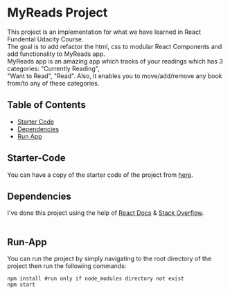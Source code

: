 # MyReads Project

This project is an implementation for what we have learned in React Fundental Udacity Course.<br>
The goal is to add refactor the html, css to modular React Components and add functionality to MyReads app.
<br>MyReads app is an amazing app which tracks of your readings which has 3 categories: "Currently Reading", <br>"Want to Read", "Read".
Also, it enables you to move/add/remove any book from/to any of these categories.



## Table of Contents
* [Starter Code](#starter-code)
* [Dependencies](#dependencies)
* [Run App](#run-app)

## Starter-Code
You can have a copy of the starter code of the project from [here](https://github.com/udacity/reactnd-project-myreads-starter).

## Dependencies
I've done this project using the help of [React Docs](https://reactjs.org/docs/getting-started.html) & [Stack Overflow](https://stackoverflow.com/).<br><br>

## Run-App
You can run the project by simply navigating to the root directory of the project then run the following commands:
```
npm install #run only if node_modules directory not exist
npm start
```
